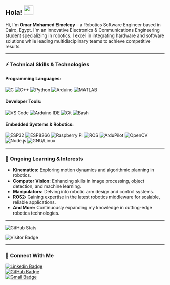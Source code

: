 ## Hola! <img src="https://raw.githubusercontent.com/aemmadi/aemmadi/master/wave.gif" width="30">

Hi, I'm **Omar Mohamed Elmelegy** – a Robotics Software Engineer based in Cairo, Egypt. I'm an innovative Electronics & Communications Engineering student specializing in robotics. I excel in integrating hardware and software solutions while leading multidisciplinary teams to achieve competitive results.

---

### ⚡ Technical Skills & Technologies

#### Programming Languages:
![C](https://img.shields.io/badge/C-00599C?style=flat-square&logo=c)
![C++](https://img.shields.io/badge/C++-00599C?style=flat-square&logo=cplusplus)
![Python](https://img.shields.io/badge/Python-3776AB?style=flat-square&logo=python)
![Arduino](https://img.shields.io/badge/Arduino-00979D?style=flat-square&logo=arduino)
![MATLAB](https://img.shields.io/badge/MATLAB-0076A8?style=flat-square&logo=matlab)

#### Developer Tools:
![VS Code](https://img.shields.io/badge/VS%20Code-007ACC?style=flat-square&logo=visual-studio-code)
![Arduino IDE](https://img.shields.io/badge/Arduino%20IDE-00979D?style=flat-square&logo=arduino)
![Git](https://img.shields.io/badge/Git-F05032?style=flat-square&logo=git)
![Bash](https://img.shields.io/badge/Bash-4EAA25?style=flat-square&logo=gnu-bash)

#### Embedded Systems & Robotics:
![ESP32](https://img.shields.io/badge/ESP32-000000?style=flat-square&logo=espressif)
![ESP8266](https://img.shields.io/badge/ESP8266-000000?style=flat-square&logo=espressif)
![Raspberry Pi](https://img.shields.io/badge/Raspberry%20Pi-C51A4A?style=flat-square&logo=Raspberry-Pi)
![ROS](https://img.shields.io/badge/ROS-22314D?style=flat-square&logo=ros)
![ArduPilot](https://img.shields.io/badge/ArduPilot-3D9970?style=flat-square)
![OpenCV](https://img.shields.io/badge/OpenCV-5C3EE8?style=flat-square&logo=opencv)
![Node.js](https://img.shields.io/badge/Node.js-339933?style=flat-square&logo=node.js)
![GNU/Linux](https://img.shields.io/badge/GNU/Linux-FCC624?style=flat-square&logo=linux)

---

### 🚀 Ongoing Learning & Interests

- **Kinematics:** Exploring motion dynamics and algorithmic planning in robotics.
- **Computer Vision:** Enhancing skills in image processing, object detection, and machine learning.
- **Manipulators:** Delving into robotic arm design and control systems.
- **ROS2:** Gaining expertise in the latest robotics middleware for scalable, reliable applications.
- **And More:** Continuously expanding my knowledge in cutting-edge robotics technologies.

---

![GitHub Stats](https://github-readme-stats.vercel.app/api?username=OmarElmelegy&count_private=true&show_icons=true&include_all_commits=true)

![Visitor Badge](https://visitor-badge.laobi.icu/badge?page_id=OmarElmelegy.OmarElmelegy)

---

### 🤝 Connect With Me

[![Linkedin Badge](https://img.shields.io/badge/-omar--elmelegy-blue?style=flat-square&logo=Linkedin&logoColor=white&link=https://www.linkedin.com/in/omar-elmelegy/)](https://www.linkedin.com/in/omar-elmelegy/)  
[![GitHub Badge](https://img.shields.io/badge/-OmarElmelegy-181717?style=flat-square&logo=github&logoColor=white&link=https://github.com/OmarElmelegy)](https://github.com/OmarElmelegy)  
[![Gmail Badge](https://img.shields.io/badge/-omarelmelegy234%40gmail.com-c14438?style=flat-square&logo=Gmail&logoColor=white&link=mailto:omarelmelegy234@gmail.com)](mailto:omarelmelegy234@gmail.com)
